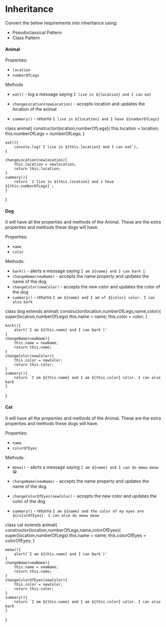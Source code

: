 # Inheritance

Convert the below requirements into inheritance using:

- Pseudoclassical Pattern
- Class Pattern

#### Animal

Properties:

- `location`
- `numberOfLegs`


Methods

- `eat()` - log a message saying `I live in ${location} and I can eat`

- `changeLocation(newLocation)` - accepts location and updates the location of the animal

- `summary()` - returns `I live in ${location} and I have ${numberOfLegs}`

class animal{
    constructor(location,numberOfLegs){
        this.location = location;
        this.numberOfLegs = numberOfLegs;
    }

    eat(){
        console.log(`I live in ${this.location} and I can eat`);
    }

    changeLocation(newlocation){
        this.location = newlocation;
        return this.location;
    }
    summary(){
        return `I live in ${this.location} and i have ${this.numberOfLegs}`;
    }
}

#### Dog

It will have all the properties and methods of the Animal. These are the extra properties and methods these dogs will have.

Properties:

- `name`
- `color`

Methods:

- `bark()` - alerts a message saying `I am ${name} and I can bark 🐶`
- `changeName(newName)` - accepts the name property and updates the name of the dog
- `changeColor(newColor)` - accepts the new color and updates the color of the dog
- `summary()` - returns `I am ${name} and I am of ${color} color. I can also bark`

class dog extends animal{
    constructor(location,numberOfLegs,name,color){
        super(location,numberOfLegs)
        this.name = name;
        this.color = color;
    }

    bark(){
        alert(`I am ${this.name} and I can bark`)'
    }
    changeName(newName){
        this.name = newName;
        return this.name;
    }
    changeColor(newColor){
        this.color = newColor;
        return this.color;
    }
    summary(){
        return `I am ${this.name} and I am ${this.color} color. I can also bark
    }
}

#### Cat

It will have all the properties and methods of the Animal. These are the extra properties and methods these dogs will have.

Properties:

- `name`
- `colorOfEyes`

Methods:

- `meow()` - alerts a message saying `I am ${name} and I can do mewo meow 😹`

- `changeName(newName)` - accepts the name property and updates the name of the dog

- `changeColorOfEyes(newColor)` - accepts the new color and updates the color of the dog

- `summary()` - returns `I am ${name} and the color of my eyes are ${colorOfEyes}. I can also do meow meow`

class cat extends animal{
    constructor(location,numberOfLegs,name,colorOfEyes){
        super(location,numberOfLegs)
        this.name = name;
        this.colorOfEyes = colorOfEyes;
    }

    meow(){
        alert(`I am ${this.name} and I can bark`)'
    }
    changeName(newName){
        this.name = newName;
        return this.name;
    }
    changeColorOfEyes(newColor){
        this.color = newColor;
        return this.color;
    }
    summary(){
        return `I am ${this.name} and I am ${this.color} color. I can also bark
    }
}